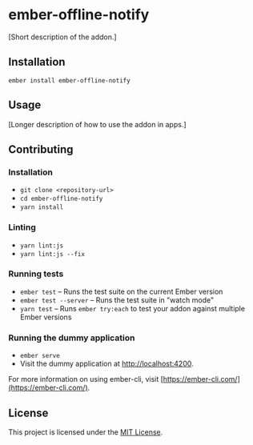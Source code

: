 ember-offline-notify
==============================================================================

[Short description of the addon.]

Installation
------------------------------------------------------------------------------

```
ember install ember-offline-notify
```


Usage
------------------------------------------------------------------------------

[Longer description of how to use the addon in apps.]


Contributing
------------------------------------------------------------------------------

### Installation

* `git clone <repository-url>`
* `cd ember-offline-notify`
* `yarn install`

### Linting

* `yarn lint:js`
* `yarn lint:js --fix`

### Running tests

* `ember test` – Runs the test suite on the current Ember version
* `ember test --server` – Runs the test suite in "watch mode"
* `yarn test` – Runs `ember try:each` to test your addon against multiple Ember versions

### Running the dummy application

* `ember serve`
* Visit the dummy application at [http://localhost:4200](http://localhost:4200).

For more information on using ember-cli, visit [https://ember-cli.com/](https://ember-cli.com/).

License
------------------------------------------------------------------------------

This project is licensed under the [MIT License](LICENSE.md).
